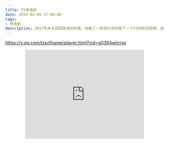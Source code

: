 ```yaml
---
title: F5老电影
date: 2019-04-06 17:00:00
tags:
- 老电影
description: 2017年木头刚回珠海的时候，收集了一些相片然后做了一个F5的怀旧视频。进入“阅读全文“打开视频之后，可以点击全屏观看。
---
```

https://v.qq.com/txp/iframe/player.html?vid=g0394whrrwi

<center><iframe width="378" height="283.5" src="https://v.qq.com/txp/iframe/player.html?vid=g0394whrrwi" frameborder="0" allowfullscreen></iframe></center>
